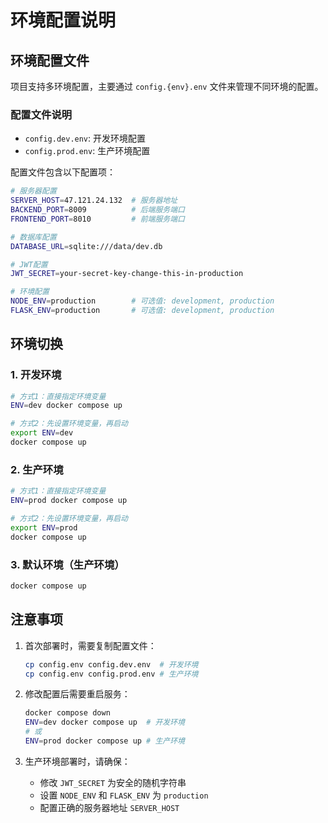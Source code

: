 # 环境配置说明

## 环境配置文件

项目支持多环境配置，主要通过 `config.{env}.env` 文件来管理不同环境的配置。

### 配置文件说明

- `config.dev.env`: 开发环境配置
- `config.prod.env`: 生产环境配置

配置文件包含以下配置项：

```bash
# 服务器配置
SERVER_HOST=47.121.24.132  # 服务器地址
BACKEND_PORT=8009          # 后端服务端口
FRONTEND_PORT=8010         # 前端服务端口

# 数据库配置
DATABASE_URL=sqlite:///data/dev.db

# JWT配置
JWT_SECRET=your-secret-key-change-this-in-production

# 环境配置
NODE_ENV=production        # 可选值: development, production
FLASK_ENV=production       # 可选值: development, production
```

## 环境切换

### 1. 开发环境

```bash
# 方式1：直接指定环境变量
ENV=dev docker compose up

# 方式2：先设置环境变量，再启动
export ENV=dev
docker compose up
```

### 2. 生产环境

```bash
# 方式1：直接指定环境变量
ENV=prod docker compose up

# 方式2：先设置环境变量，再启动
export ENV=prod
docker compose up
```

### 3. 默认环境（生产环境）

```bash
docker compose up
```

## 注意事项

1. 首次部署时，需要复制配置文件：
   ```bash
   cp config.env config.dev.env  # 开发环境
   cp config.env config.prod.env # 生产环境
   ```

2. 修改配置后需要重启服务：
   ```bash
   docker compose down
   ENV=dev docker compose up  # 开发环境
   # 或
   ENV=prod docker compose up # 生产环境
   ```

3. 生产环境部署时，请确保：
   - 修改 `JWT_SECRET` 为安全的随机字符串
   - 设置 `NODE_ENV` 和 `FLASK_ENV` 为 `production`
   - 配置正确的服务器地址 `SERVER_HOST` 